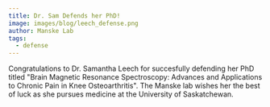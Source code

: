 ```yaml
---
title: Dr. Sam Defends her PhD!
image: images/blog/leech_defense.png
author: Manske Lab
tags:
  - defense
---
```


Congratulations to Dr. Samantha Leech for succesfully defending her PhD titled "Brain Magnetic Resonance Spectroscopy: Advances and Applications to Chronic Pain in Knee Osteoarthritis". The Manske lab wishes her the best of luck as she pursues medicine at the University of Saskatchewan.
